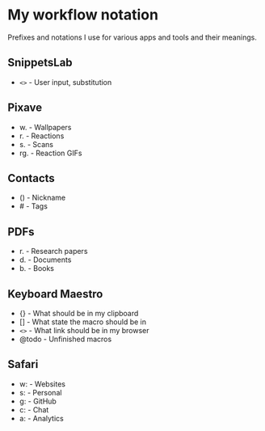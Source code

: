 # My workflow notation

Prefixes and notations I use for various apps and tools and their meanings.

## SnippetsLab

- `<>` - User input, substitution

## Pixave

- w. - Wallpapers
- r. - Reactions
- s. - Scans
- rg. - Reaction GIFs

## Contacts

- () - Nickname
- \# - Tags

## PDFs

- r. - Research papers
- d. - Documents
- b. - Books

## Keyboard Maestro

- {} - What should be in my clipboard
- [] - What state the macro should be in
- `<>` - What link should be in my browser
- @todo - Unfinished macros

## Safari

- w: - Websites
- s: - Personal
- g: - GitHub
- c: - Chat
- a: - Analytics
